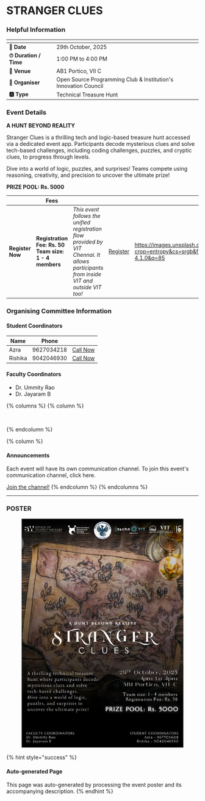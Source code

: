 # STRANGER CLUES

### Helpful Information

<table data-view="cards"><thead><tr><th></th><th></th></tr></thead><tbody><tr><td><strong>📅 Date</strong></td><td>29th October, 2025</td></tr><tr><td><strong>⏱ Duration / Time</strong></td><td>1:00 PM to 4:00 PM</td></tr><tr><td><strong>📍 Venue</strong></td><td>AB1 Portico, VII C</td></tr><tr><td><strong>👤 Organiser</strong></td><td>Open Source Programming Club &#x26; Institution's Innovation Council</td></tr><tr><td><strong>🅰️ Type</strong></td><td>Technical Treasure Hunt</td></tr></tbody></table>

### Event Details

**A HUNT BEYOND REALITY**

Stranger Clues is a thrilling tech and logic-based treasure hunt accessed via a dedicated event app. Participants decode mysterious clues and solve tech-based challenges, including coding challenges, puzzles, and cryptic clues, to progress through levels.

Dive into a world of logic, puzzles, and surprises! Teams compete using reasoning, creativity, and precision to uncover the ultimate prize!

**PRIZE POOL: Rs. 5000**

<table data-card-size="large" data-view="cards" data-full-width="false"><thead><tr><th></th><th>Fees</th><th></th><th></th><th data-hidden data-card-cover data-type="image">Cover image</th></tr></thead><tbody><tr><td><h4>Register Now</h4></td><td><strong>Registration Fee: Rs. 50</strong><br><strong>Team size: 1 - 4 members</strong></td><td><em>This event follows the unified registration flow provided by VIT Chennai. It allows participants from inside VIT and outside VIT too!</em></td><td><a href="https://chennaievents.vit.ac.in/technovit/" class="button primary" data-icon="rocket-launch">Register</a></td><td><a href="https://images.unsplash.com/photo-1607000975574-0b425df6975a?crop=entropy&#x26;cs=srgb&#x26;fm=jpg&#x26;ixid=M3wxOTcwMjR8MHwxfHNlYXJjaHwxfHxnbyUyMGZvciUyMGl0fGVufDB8fHx8MTc2MTMwMTA2N3ww&#x26;ixlib=rb-4.1.0&#x26;q=85">https://images.unsplash.com/photo-1607000975574-0b425df6975a?crop=entropy&#x26;cs=srgb&#x26;fm=jpg&#x26;ixid=M3wxOTcwMjR8MHwxfHNlYXJjaHwxfHxnbyUyMGZvciUyMGl0fGVufDB8fHx8MTc2MTMwMTA2N3ww&#x26;ixlib=rb-4.1.0&#x26;q=85</a></td></tr></tbody></table>

### Organising Committee Information

#### Student Coordinators

<table data-card-size="large" data-view="cards"><thead><tr><th>Name</th><th>Phone</th><th></th></tr></thead><tbody><tr><td>Azra</td><td>9627034218</td><td><a href="tel:9627034218" class="button secondary">Call Now</a></td></tr><tr><td>Rishika</td><td>9042046930</td><td><a href="tel:9042046930" class="button secondary">Call Now</a></td></tr></tbody></table>

#### Faculty Coordinators

* Dr. Ummity Rao
* Dr. Jayaram B

{% columns %}
{% column %}
<figure><img src="https://images.unsplash.com/photo-1650897877751-4446f52a0cb3?crop=entropy&#x26;cs=srgb&#x26;fm=jpg&#x26;ixid=M3wxOTcwMjR8MHwxfHNlYXJjaHw2fHxhbm5vdW5jZW1lbnR8ZW58MHx8fHwxNzYxMjQ2MzUxfDA&#x26;ixlib=rb-4.1.0&#x26;q=85" alt=""><figcaption></figcaption></figure>
{% endcolumn %}

{% column %}
#### Announcements

Each event will have its own communication channel. To join this event's communication channel, click here.

<a href="https://chat.whatsapp.com/GhEJHYP0nW80H31wViVwf2" class="button primary" data-icon="bullhorn">Join the channel!</a>
{% endcolumn %}
{% endcolumns %}

***

### POSTER

<figure><img src="../../.gitbook/assets/image (14).png" alt=""><figcaption></figcaption></figure>

{% hint style="success" %}
#### Auto-generated Page

This page was auto-generated by processing the event poster and its accompanying description.
{% endhint %}
